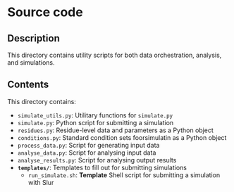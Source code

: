 # Source code

## Description
This directory contains utility scripts for both data orchestration, analysis, and simulations.

## Contents
This directory contains:
- `simulate_utils.py`: Utilitary functions for `simulate.py`
- `simulate.py`: Python script for submitting a simulation
- `residues.py`: Residue-level data and parameters as a Python object
- `conditions.py`: Standard condition sets foorsimulatin as a Python object
- `process_data.py`: Script for generating input data
- `analyse_data.py`: Script for analysing input data
- `analyse_results.py`: Script for analysing output results
- **`templates/`**: Templates to fill out for submitting simulations
    - `run_simulate.sh`: **Template** Shell script for submitting a simulation with Slur